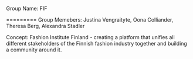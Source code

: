 Group Name: FIF

=========
Group Memebers: Justina Vengraityte, Oona Colliander, Theresa Berg, Alexandra Stadler

Concept: Fashion Institute Finland - creating a platform that unifies all different stakeholders of the Finnish 
fashion industry together and building a community around it.
